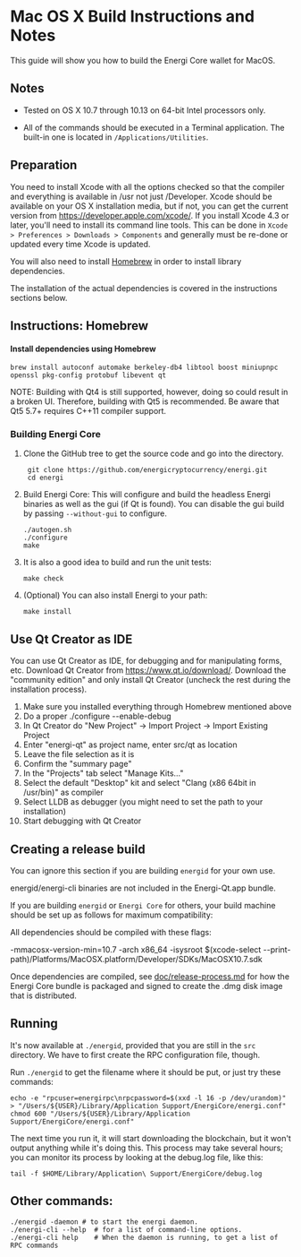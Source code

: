 Mac OS X Build Instructions and Notes
====================================
This guide will show you how to build the Energi Core wallet for MacOS.

Notes
-----

* Tested on OS X 10.7 through 10.13 on 64-bit Intel processors only.

* All of the commands should be executed in a Terminal application. The
built-in one is located in `/Applications/Utilities`.

Preparation
-----------

You need to install Xcode with all the options checked so that the compiler
and everything is available in /usr not just /Developer. Xcode should be
available on your OS X installation media, but if not, you can get the
current version from https://developer.apple.com/xcode/. If you install
Xcode 4.3 or later, you'll need to install its command line tools. This can
be done in `Xcode > Preferences > Downloads > Components` and generally must
be re-done or updated every time Xcode is updated.

You will also need to install [Homebrew](http://brew.sh) in order to install library
dependencies.

The installation of the actual dependencies is covered in the instructions
sections below.

Instructions: Homebrew
----------------------

#### Install dependencies using Homebrew

    brew install autoconf automake berkeley-db4 libtool boost miniupnpc openssl pkg-config protobuf libevent qt

NOTE: Building with Qt4 is still supported, however, doing so could result in a broken UI. Therefore, building with Qt5 is recommended. Be aware that Qt5 5.7+ requires C++11 compiler support.

### Building Energi Core

1. Clone the GitHub tree to get the source code and go into the directory.

        git clone https://github.com/energicryptocurrency/energi.git
        cd energi

2.  Build Energi Core:
    This will configure and build the headless Energi binaries as well as the gui (if Qt is found).
    You can disable the gui build by passing `--without-gui` to configure.

        ./autogen.sh
        ./configure
        make

3.  It is also a good idea to build and run the unit tests:

        make check

4.  (Optional) You can also install Energi to your path:

        make install

Use Qt Creator as IDE
------------------------
You can use Qt Creator as IDE, for debugging and for manipulating forms, etc.
Download Qt Creator from https://www.qt.io/download/. Download the "community edition" and only install Qt Creator (uncheck the rest during the installation process).

1. Make sure you installed everything through Homebrew mentioned above
2. Do a proper ./configure --enable-debug
3. In Qt Creator do "New Project" -> Import Project -> Import Existing Project
4. Enter "energi-qt" as project name, enter src/qt as location
5. Leave the file selection as it is
6. Confirm the "summary page"
7. In the "Projects" tab select "Manage Kits..."
8. Select the default "Desktop" kit and select "Clang (x86 64bit in /usr/bin)" as compiler
9. Select LLDB as debugger (you might need to set the path to your installation)
10. Start debugging with Qt Creator

Creating a release build
------------------------
You can ignore this section if you are building `energid` for your own use.

energid/energi-cli binaries are not included in the Energi-Qt.app bundle.

If you are building `energid` or `Energi Core` for others, your build machine should be set up
as follows for maximum compatibility:

All dependencies should be compiled with these flags:

 -mmacosx-version-min=10.7
 -arch x86_64
 -isysroot $(xcode-select --print-path)/Platforms/MacOSX.platform/Developer/SDKs/MacOSX10.7.sdk

Once dependencies are compiled, see [doc/release-process.md](release-process.md) for how the Energi Core
bundle is packaged and signed to create the .dmg disk image that is distributed.

Running
-------

It's now available at `./energid`, provided that you are still in the `src`
directory. We have to first create the RPC configuration file, though.

Run `./energid` to get the filename where it should be put, or just try these
commands:

    echo -e "rpcuser=energirpc\nrpcpassword=$(xxd -l 16 -p /dev/urandom)" > "/Users/${USER}/Library/Application Support/EnergiCore/energi.conf"
    chmod 600 "/Users/${USER}/Library/Application Support/EnergiCore/energi.conf"

The next time you run it, it will start downloading the blockchain, but it won't
output anything while it's doing this. This process may take several hours;
you can monitor its process by looking at the debug.log file, like this:

    tail -f $HOME/Library/Application\ Support/EnergiCore/debug.log

Other commands:
-------

    ./energid -daemon # to start the energi daemon.
    ./energi-cli --help  # for a list of command-line options.
    ./energi-cli help    # When the daemon is running, to get a list of RPC commands
